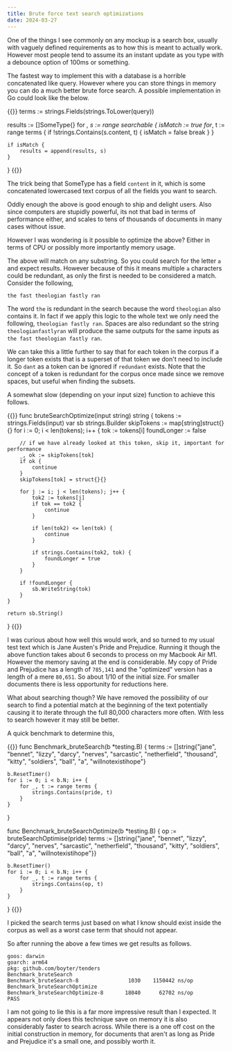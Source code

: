 ```yaml
---
title: Brute force text search optimizations
date: 2024-03-27
---
```


One of the things I see commonly on any mockup is a search box, usually with vaguely defined requirements as to how this is meant to actually work. However most people tend to assume its an instant update as you type with a debounce option of 100ms or something.

The fastest way to implement this with a database is a horrible concatenated like query. However where you can store things in memory you can do a much better brute force search. A possible implementation in Go could look like the below.

{{<highlight go>}}
terms := strings.Fields(strings.ToLower(query))

results := []SomeType{}
for _, s := range searchable {
    isMatch := true
    for_, t := range terms {
        if !strings.Contains(s.content, t) {
            isMatch = false
            break
        }
    }

    if isMatch {
        results = append(results, s)
    }
}
{{</highlight>}}

The trick being that SomeType has a field `content` in it, which is some concatenated lowercased text corpus of all the fields you want to search.

Oddly enough the above is good enough to ship and delight users. Also since computers are stupidly powerful, its not that bad in terms of performance either, and scales to tens of thousands of documents in many cases without issue.

However I was wondering is it possible to optimize the above? Either in terms of CPU or possibly more importantly memory usage.

The above will match on any substring. So you could search for the letter `a` and expect results. However because of this it means multiple `a` characters could be redundant, as only the first is needed to be considered a match. Consider the following,

```
the fast theologian fastly ran
```

The word `the` is redundant in the search because the word `theologian` also contains it. In fact if we apply this logic to the whole text we only need the following, ```theologian fastly ran```. Spaces are also redundant so the string ```theologianfastlyran``` will produce the same outputs for the same inputs as `the fast theologian fastly ran`.

We can take this a little further to say that for each token in the corpus if a longer token exists that is a superset of that token we don't need to include it. So `dant` as a token can be ignored if `redundant` exists. Note that the concept of a token is redundant for the corpus once made since we remove spaces, but useful when finding the subsets.

A somewhat slow (depending on your input size) function to achieve this follows.

{{<highlight go>}}
func bruteSearchOptimize(input string) string {
    tokens := strings.Fields(input)
    var sb strings.Builder
    skipTokens := map[string]struct{}{}
    for i := 0; i < len(tokens); i++ {
        tok := tokens[i]
        foundLonger := false

        // if we have already looked at this token, skip it, important for performance
        _, ok := skipTokens[tok]
        if ok {
            continue
        }
        skipTokens[tok] = struct{}{}

        for j := i; j < len(tokens); j++ {
            tok2 := tokens[j]
            if tok == tok2 {
                continue
            }

            if len(tok2) <= len(tok) {
                continue
            }

            if strings.Contains(tok2, tok) {
                foundLonger = true
            }
        }

        if !foundLonger {
            sb.WriteString(tok)
        }
    }

    return sb.String()
}
{{</highlight>}}

I was curious about how well this would work, and so turned to my usual test text which is Jane Austen's Pride and Prejudice. Running it though the above function takes about 6 seconds to process on my Macbook Air M1. However the memory saving at the end is considerable. My copy of Pride and Prejudice has a length of `785,141` and the "optimized" version has a length of a mere `80,651`. So about 1/10 of the initial size. For smaller documents there is less opportunity for reductions here.

What about searching though? We have removed the possibility of our search to find a potential match at the beginning of the text potentially causing it to iterate through the full 80,000 characters more often. With less to search however it may still be better.

A quick benchmark to determine this,

{{<highlight go>}}
func Benchmark_bruteSearch(b *testing.B) {
    terms := []string{"jane", "bennet", "lizzy", "darcy", "nerves", "sarcastic", "netherfield", "thousand", "kitty", "soldiers", "ball", "a", "willnotexistihope"}

    b.ResetTimer()
    for i := 0; i < b.N; i++ {
        for _, t := range terms {
            strings.Contains(pride, t)
        }
    }
}

func Benchmark_bruteSearchOptimize(b *testing.B) {
    op := bruteSearchOptimise(pride)
    terms := []string{"jane", "bennet", "lizzy", "darcy", "nerves", "sarcastic", "netherfield", "thousand", "kitty", "soldiers", "ball", "a", "willnotexistihope"}}

    b.ResetTimer()
    for i := 0; i < b.N; i++ {
        for _, t := range terms {
            strings.Contains(op, t)
        }
    }
}
{{</highlight>}}

I picked the search terms just based on what I know should exist inside the corpus as well as a worst case term that should not appear.

So after running the above a few times we get results as follows.

```
goos: darwin
goarch: arm64
pkg: github.com/boyter/tenders
Benchmark_bruteSearch
Benchmark_bruteSearch-8                1030    1150442 ns/op
Benchmark_bruteSearchOptimize
Benchmark_bruteSearchOptimize-8       18040      62702 ns/op
PASS
```

I am not going to lie this is a far more impressive result than I expected. It appears not only does this technique save on memory it is also considerably faster to search across. While there is a one off cost on the initial construction in memory, for documents that aren't as long as Pride and Prejudice it's a small one, and possibly worth it.

